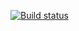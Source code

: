 [![Build status](https://ci.appveyor.com/api/projects/status/45du6fm3nth6523e/branch/master?svg=true)](https://ci.appveyor.com/project/Serega219/patterns/branch/master)
